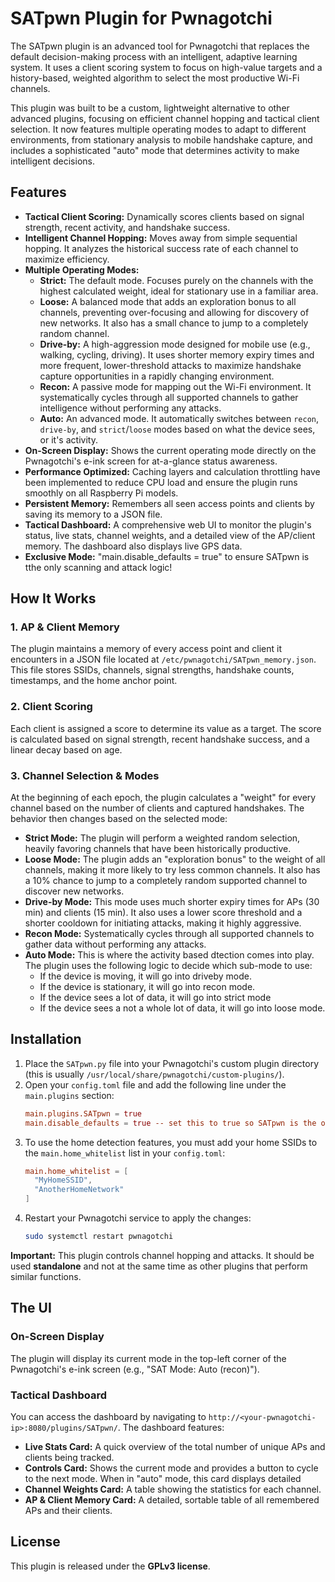 # SATpwn Plugin for Pwnagotchi

The SATpwn plugin is an advanced tool for Pwnagotchi that replaces the default decision-making process with an intelligent, adaptive learning system. It uses a client scoring system to focus on high-value targets and a history-based, weighted algorithm to select the most productive Wi-Fi channels.

This plugin was built to be a custom, lightweight alternative to other advanced plugins, focusing on efficient channel hopping and tactical client selection. It now features multiple operating modes to adapt to different environments, from stationary analysis to mobile handshake capture, and includes a sophisticated "auto" mode that determines activity to make intelligent decisions.

## Features

-   **Tactical Client Scoring:** Dynamically scores clients based on signal strength, recent activity, and handshake success.
-   **Intelligent Channel Hopping:** Moves away from simple sequential hopping. It analyzes the historical success rate of each channel to maximize efficiency.
-   **Multiple Operating Modes:**
    -   **Strict:** The default mode. Focuses purely on the channels with the highest calculated weight, ideal for stationary use in a familiar area.
    -   **Loose:** A balanced mode that adds an exploration bonus to all channels, preventing over-focusing and allowing for discovery of new networks. It also has a small chance to jump to a completely random channel.
    -   **Drive-by:** A high-aggression mode designed for mobile use (e.g., walking, cycling, driving). It uses shorter memory expiry times and more frequent, lower-threshold attacks to maximize handshake capture opportunities in a rapidly changing environment.
    -   **Recon:** A passive mode for mapping out the Wi-Fi environment. It systematically cycles through all supported channels to gather intelligence without performing any attacks.
    -   **Auto:** An advanced mode. It automatically switches between `recon`, `drive-by`, and `strict`/`loose` modes based on what the device sees, or it's activity.
-   **On-Screen Display:** Shows the current operating mode directly on the Pwnagotchi's e-ink screen for at-a-glance status awareness.
-   **Performance Optimized:** Caching layers and calculation throttling have been implemented to reduce CPU load and ensure the plugin runs smoothly on all Raspberry Pi models.
-   **Persistent Memory:** Remembers all seen access points and clients by saving its memory to a JSON file.
-   **Tactical Dashboard:** A comprehensive web UI to monitor the plugin's status, live stats, channel weights, and a detailed view of the AP/client memory. The dashboard also displays live GPS data.
-   **Exclusive Mode:** "main.disable_defaults = true" to ensure SATpwn is tthe only scanning and attack logic!
## How It Works

### 1. AP & Client Memory
The plugin maintains a memory of every access point and client it encounters in a JSON file located at `/etc/pwnagotchi/SATpwn_memory.json`. This file stores SSIDs, channels, signal strengths, handshake counts, timestamps, and the home anchor point.

### 2. Client Scoring
Each client is assigned a score to determine its value as a target. The score is calculated based on signal strength, recent handshake success, and a linear decay based on age.

### 3. Channel Selection & Modes
At the beginning of each epoch, the plugin calculates a "weight" for every channel based on the number of clients and captured handshakes. The behavior then changes based on the selected mode:
-   **Strict Mode:** The plugin will perform a weighted random selection, heavily favoring channels that have been historically productive.
-   **Loose Mode:** The plugin adds an "exploration bonus" to the weight of all channels, making it more likely to try less common channels. It also has a 10% chance to jump to a completely random supported channel to discover new networks.
-   **Drive-by Mode:** This mode uses much shorter expiry times for APs (30 min) and clients (15 min). It also uses a lower score threshold and a shorter cooldown for initiating attacks, making it highly aggressive.
-   **Recon Mode:** Systematically cycles through all supported channels to gather data without performing any attacks.
-   **Auto Mode:** This is where the activity based dtection comes into play. The plugin uses the following logic to decide which sub-mode to use:
    -   If the device is moving, it will go into driveby mode.
    -   If the device is stationary, it will go into recon mode.
    -   If the device sees a lot of data, it will go into strict mode
    -   If the device sees a not a whole lot of data, it will go into loose mode.


## Installation

1.  Place the `SATpwn.py` file into your Pwnagotchi's custom plugin directory (this is usually `/usr/local/share/pwnagotchi/custom-plugins/`).
2.  Open your `config.toml` file and add the following line under the `main.plugins` section:
    ```toml
    main.plugins.SATpwn = true
    main.disable_defaults = true -- set this to true so SATpwn is the only scanning and running attack logic.
    ```
3.  To use the home detection features, you must add your home SSIDs to the `main.home_whitelist` list in your `config.toml`:
    ```toml
    main.home_whitelist = [
      "MyHomeSSID",
      "AnotherHomeNetwork"
    ]
    ```
4.  Restart your Pwnagotchi service to apply the changes:
    ```bash
    sudo systemctl restart pwnagotchi
    ```

**Important:** This plugin controls channel hopping and attacks. It should be used **standalone** and not at the same time as other plugins that perform similar functions.

## The UI

### On-Screen Display
The plugin will display its current mode in the top-left corner of the Pwnagotchi's e-ink screen (e.g., "SAT Mode: Auto (recon)").

### Tactical Dashboard
You can access the dashboard by navigating to `http://<your-pwnagotchi-ip>:8080/plugins/SATpwn/`. The dashboard features:
-   **Live Stats Card:** A quick overview of the total number of unique APs and clients being tracked.
-   **Controls Card:** Shows the current mode and provides a button to cycle to the next mode. When in "auto" mode, this card displays detailed 
-   **Channel Weights Card:** A table showing the statistics for each channel.
-   **AP & Client Memory Card:** A detailed, sortable table of all remembered APs and their clients.

## License

This plugin is released under the **GPLv3 license**.
